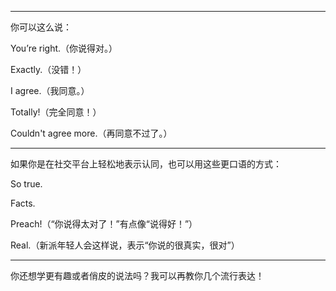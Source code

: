 
---

你可以这么说：

You’re right.（你说得对。）

Exactly.（没错！）

I agree.（我同意。）

Totally!（完全同意！）

Couldn't agree more.（再同意不过了。）



---

如果你是在社交平台上轻松地表示认同，也可以用这些更口语的方式：

So true.

Facts.

Preach!（“你说得太对了！”有点像“说得好！”）

Real.（新派年轻人会这样说，表示“你说的很真实，很对”）



---

你还想学更有趣或者俏皮的说法吗？我可以再教你几个流行表达！

